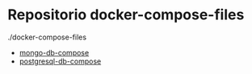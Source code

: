 # Repositorio docker-compose-files 
./docker-compose-files
 * [mongo-db-compose](./docker-compose-files/mongo-db-compose)
 * [postgresql-db-compose](./docker-compose-files/postgresql-db-compose)
